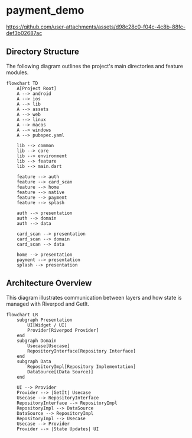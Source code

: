 # payment_demo



https://github.com/user-attachments/assets/d98c28c0-f04c-4c8b-88fc-def3b02687ac

## Directory Structure

The following diagram outlines the project's main directories and feature modules.

```mermaid
flowchart TD
    A[Project Root]
    A --> android
    A --> ios
    A --> lib
    A --> assets
    A --> web
    A --> linux
    A --> macos
    A --> windows
    A --> pubspec.yaml

    lib --> common
    lib --> core
    lib --> environment
    lib --> feature
    lib --> main.dart

    feature --> auth
    feature --> card_scan
    feature --> home
    feature --> native
    feature --> payment
    feature --> splash

    auth --> presentation
    auth --> domain
    auth --> data

    card_scan --> presentation
    card_scan --> domain
    card_scan --> data

    home --> presentation
    payment --> presentation
    splash --> presentation
```

## Architecture Overview

This diagram illustrates communication between layers and how state is managed with Riverpod and GetIt.

```mermaid
flowchart LR
    subgraph Presentation
        UI[Widget / UI]
        Provider[Riverpod Provider]
    end
    subgraph Domain
        Usecase[Usecase]
        RepositoryInterface[Repository Interface]
    end
    subgraph Data
        RepositoryImpl[Repository Implementation]
        DataSource[(Data Source)]
    end

    UI --> Provider
    Provider --> |GetIt| Usecase
    Usecase --> RepositoryInterface
    RepositoryInterface --> RepositoryImpl
    RepositoryImpl --> DataSource
    DataSource --> RepositoryImpl
    RepositoryImpl --> Usecase
    Usecase --> Provider
    Provider --> |State Updates| UI
```

